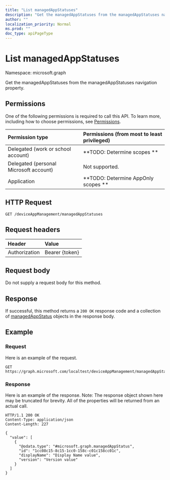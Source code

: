 ```yaml
---
title: "List managedAppStatuses"
description: "Get the managedAppStatuses from the managedAppStatuses navigation property."
author: ""
localization_priority: Normal
ms.prod: ""
doc_type: apiPageType
---
```


# List managedAppStatuses

Namespace: microsoft.graph

Get the managedAppStatuses from the managedAppStatuses navigation property.

## Permissions
One of the following permissions is required to call this API. To learn more, including how to choose permissions, see [Permissions](/concepts/permissions-reference.md).

|Permission type|Permissions (from most to least privileged)|
|:---|:---|
|Delegated (work or school account)|**TODO: Determine scopes **|
|Delegated (personal Microsoft account)|Not supported.|
|Application|**TODO: Determine AppOnly scopes **|

## HTTP Request
<!-- {
  "blockType": "ignored"
}
-->
``` http
GET /deviceAppManagement/managedAppStatuses
```

## Request headers
|Header|Value|
|:---|:---|
|Authorization|Bearer {token}|

## Request body
Do not supply a request body for this method.

## Response
If successful, this method returns a `200 OK` response code and a collection of [managedAppStatus](../resources/managedappstatus.md) objects in the response body.

## Example

### Request
Here is an example of the request.
<!-- {
  "blockType": "request",
  "name": "get_managedappstatus"
}
-->
``` http
GET https://graph.microsoft.com/localtest/deviceAppManagement/managedAppStatuses
```

### Response
Here is an example of the response. Note: The response object shown here may be truncated for brevity. All of the properties will be returned from an actual call.
<!-- {
  "blockType": "response",
  "truncated": true,
  "@odata.type": "collection(microsoft.graph.managedappstatus)"
}
-->
``` http
HTTP/1.1 200 OK
Content-Type: application/json
Content-Length: 227

{
  "value": [
    {
      "@odata.type": "#microsoft.graph.managedAppStatus",
      "id": "1cc08c15-8c15-1cc0-158c-c01c158cc01c",
      "displayName": "Display Name value",
      "version": "Version value"
    }
  ]
}
```

